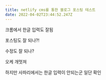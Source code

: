 ```yaml
---
title: netlify cms를 통한 블로그 포스팅 테스트
date: 2022-04-02T23:44:52.247Z
---
```

크롬에서 한글 입력도 잘됨

포스팅도 잘 되나?!

수정도 잘 되나? 

오케 개멋져 

하지만 사파리에서는 한글 입력이 안되는군 일단 확인